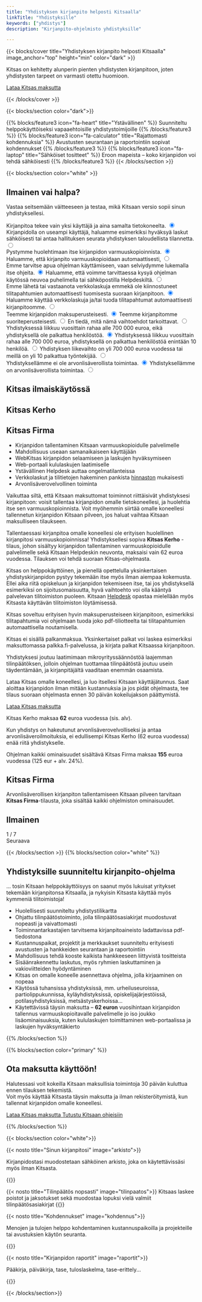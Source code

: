 ```yaml
---
title: "Yhdistyksen kirjanpito helposti Kitsaalla"
linkTitle: "Yhdistyksille"
keywords: ["yhdistys"]
description: "Kirjanpito-ohjelmisto yhdistyksille"

---
```

{{< blocks/cover title="Yhdistyksen kirjanpito helposti Kitsaalla" image_anchor="top" height="min" color="dark" >}}

<div class="mx-auto prolead">
	<p class="lead">Kitsas on kehitetty alunperin pienten yhdistysten kirjanpitoon, joten yhdistysten tarpeet on varmasti otettu huomioon.
  </p>

  <a class="btn btn-lg btn-primary mr-3 mb-4" href="lataa">
		Lataa Kitsas maksutta<i class="fab fa-windows ml-2 "></i><i class="fab fa-apple ml-2 "></i><i class="fab fa-linux ml-2 "></i>
	</a>

</div>

{{< /blocks/cover >}}

{{< blocks/section color="dark">}}


{{% blocks/feature3 icon="fa-heart" title="Ystävällinen" %}}
Suunniteltu helppokäyttöiseksi vapaaehtoisille yhdistystoimijoille
{{% /blocks/feature3 %}}
{{% blocks/feature3 icon="fa-calculator" title="Rajattomasti kohdennuksia" %}}
Avustusten seurantaan ja raportointiin sopivat kohdennukset
{{% /blocks/feature3 %}}
{{% blocks/feature3 icon="fa-laptop" title="Sähköiset tositteet" %}}
Eroon mapeista &#8211; koko kirjanpidon voi tehdä sähköisesti
{{% /blocks/feature3 %}}
{{< /blocks/section >}}

<form action="https://usebasin.com/f/ffb4c4e3de66" method="post">

{{< blocks/section color="white" >}}
<article class="pro">


<div class="yhdistystesti">
  <div class="ohje">
    <h2>Ilmainen vai halpa?</h2>
    <p>Vastaa seitsemään väitteeseen ja testaa, mikä Kitsaan versio sopii sinun yhdistyksellesi.</p>
  </div>

  <div class="sisalto">
    <div class="askel aktiivinen" id="step-0">    
      <label class="vaihtoehto">
        Kirjanpitoa tekee vain yksi käyttäjä ja aina samalta tietokoneelta.
        <input type="radio" checked="true" id="q0a" name="q0" value="a"/>
        <span class="checkmark"/>
      </label>
      <label class="vaihtoehto">
        Kirjanpidolla on useampi käyttäjä, haluamme esimerkiksi hyväksyä laskut sähköisesti tai antaa hallituksen seurata yhdistyksen taloudellista tilannetta.
        <input type="radio" id="q0b" name="q0" value="b"/>
        <span class="checkmark"/>
      </label>
    </div>
    <div class="askel" id="step-1">    
      <label class="vaihtoehto">
        Pystymme huolehtimaan itse kirjanpidon varmuuskopioinnista.
        <input type="radio" checked="true" id="q1a" name="q1" value="a"/>
        <span class="checkmark"/>
      </label>
      <label class="vaihtoehto">
        Haluamme, että kirjanpito varmuuskopioidaan automaattisesti,
        <input type="radio" id="q1b" name="q1" value="b"/>
        <span class="checkmark"/>
      </label>    
    </div>
    <div class="askel" id="step-2">    
      <label class="vaihtoehto">
        Emme tarvitse apua ohjelman käyttämiseen, vaan selviydymme lukemalla itse ohjeita.
        <input type="radio" checked="true" id="q2a" name="q2" value="a"/>
        <span class="checkmark"/>
      </label>
      <label class="vaihtoehto">
        Haluamme, että voimme tarvittaessa kysyä ohjelman käytössä neuvoa puhelimella tai sähköpostilla Helpdeskiltä.
        <input type="radio" id="q2b" name="q2" value="b"/>
        <span class="checkmark"/>
      </label>
    </div>
    <div class="askel" id="step-3">    
      <label class="vaihtoehto">
        Emme lähetä tai vastaanota verkkolaskuja emmekä ole kiinnostuneet tilitapahtumien automaattisesti tuomisesta suoraan kirjanpitoon.
        <input type="radio" checked="true" id="q3a" name="q3" value="a"/>
        <span class="checkmark"/>
      </label>
      <label class="vaihtoehto">
        Haluamme käyttää verkkolaskuja ja/tai tuoda tilitapahtumat automaattisesti kirjanpitoomme.
        <input type="radio" id="q3b" name="q3" value="b"/>
        <span class="checkmark"/>
      </label>
    </div>    
    <div class="askel" id="step-4">    
      <label class="vaihtoehto">
        Teemme kirjanpidon maksuperusteisesti.
        <input type="radio" checked="true" id="q4a" name="q4" value="a"/>
        <span class="checkmark"/>
      </label>
      <label class="vaihtoehto">
        Teemme kirjanpitomme suoriteperusteisesti.
        <input type="radio" id="q4b" name="q4" value="b"/>
        <span class="checkmark"/>
      </label>
      <label class="vaihtoehto">
        En tiedä, mitä nämä vaihtoehdot tarkoittavat.
        <input type="radio" id="q4c" name="q4" value="c"/>
        <span class="checkmark"/>
      </label>      
    </div>    
    <div class="askel" id="step-5">    
      <label class="vaihtoehto">
        Yhdistyksessä liikkuu vuosittain rahaa alle 700 000 euroa, eikä yhdistyksellä ole palkattua henkilöstöä.
        <input type="radio" checked="true" id="q5a" name="q5" value="a"/>
        <span class="checkmark"/>
      </label>
      <label class="vaihtoehto">
        Yhdistyksessä liikkuu vuosittain rahaa alle 700 000 euroa, yhdistyksellä on palkattua henkilöstöä enintään 10 henkilöä.
        <input type="radio" id="q5b" name="q5" value="b"/>
        <span class="checkmark"/>
      </label>
      <label class="vaihtoehto">
        Yhdistyksen liikevaihto on yli 700 000 euroa vuodessa tai meillä on yli 10 palkattua työntekijää.
        <input type="radio" id="q5c" name="q5" value="c"/>
        <span class="checkmark"/>
      </label>      
    </div>     
    <div class="askel" id="step-6">    
      <label class="vaihtoehto">
        Yhdistyksellämme ei ole arvonlisäverollista toimintaa.
        <input type="radio" checked="true" id="q6a" name="q6" value="a"/>
        <span class="checkmark"/>
      </label>
      <label class="vaihtoehto">
        Yhdistyksellämme on arvonlisäverollista toimintaa.
        <input type="radio" id="q6b" name="q6" value="b"/>
        <span class="checkmark"/>
      </label>
    </div>   
    <div class="askel" id="step-7">
      <h2 class="ilmainen">Kitsas ilmaiskäytössä</h2>
      <h2 class="kerho">Kitsas Kerho</h2>
      <h2 class="firma">Kitsas Firma</h2>      
      <ul class="tilausinfo">
        <li>Kirjanpidon tallentaminen Kitsaan varmuuskopioidulle palvelimelle</li>
        <li>Mahdollisuus useaan samanaikaiseen käyttäjään</li>
        <li>WebKitsas kirjanpidon selaamiseen ja laskujen hyväksymiseen</li>
        <li>Web-portaali kululaskujen laatimiselle</li>
        <li>Ystävällinen Helpdesk auttaa ongelmatilanteissa</li>
        <li>Verkkolaskut ja tilitietojen hakeminen pankista <a href="/hinnat">hinnaston</a> mukaisesti</li>
        <li class="firma">Arvonlisäverovelvollinen toiminta</li>
      </ul>      
      <p class="ilmainen">Vaikuttaa siltä, että Kitsaan maksuttomat toiminnot riittäisivät yhdistyksesi kirjanpitoon: voisit tallentaa kirjanpidon omalle tietokoneellesi, ja huolehtia itse sen varmuuskopioinnista. Voit myöhemmin siirtää omalle koneellesi tallennetun kirjanpidon Kitsaan pilveen, jos haluat vaihtaa Kitsaan maksulliseen tilaukseen. </p>
      <p class="ilmainen">Tallentaessasi kirjanpitoa omalle koneellesi ole erityisen huolellinen kirjanpitosi varmuuskopioinnissa! <span id="kerhohintainfo"> Yhdistyksellesi sopiva <b>Kitsas Kerho</b> -tilaus, johon sisältyy kirjanpidon tallentaminen varmuuskopioidulle palvelimelle sekä Kitsaan Helpdeskin neuvonta, maksaisi vain 62 euroa vuodessa. Tilauksen voi tehdä suoraan Kitsas-ohjelmasta.</span></p>
      <p id="osaaminen">Kitsas on helppokäyttöinen, ja pienellä opettelulla yksinkertaisen yhdistyskirjanpidon pystyy tekemään itse myös ilman aiempaa kokemusta. Ellei aika riitä opiskeluun ja kirjanpidon tekemiseen itse, tai jos yhdistyksellä esimerkiksi on sijoitusomaisuutta, hyvä vaihtoehto voi olla kääntyä palvelevan tilitoimiston puoleen. Kitsaan <a href="/tuki">Helpdesk</a> opastaa mielellään myös Kitsasta käyttävän tilitoimiston löytämisessä.</p>      
      <p id="maksuperuste">Kitsas soveltuu erityisen hyvin maksuperusteiseen kirjanpitoon, esimerkiksi tilitapahtumia voi ohjelmaan tuoda joko pdf-tiliotteelta tai tilitapahtumien automaattisella noutamisella.</p>
      <p id="palkkainfo">Kitsas ei sisällä palkanmaksua. Yksinkertaiset palkat voi laskea esimerkiksi maksuttomassa palkka.fi-palvelussa, ja kirjata palkat Kitsaassa kirjanpitoon.</p>
      <p id="isoinfo">Yhdistyksesi joutuu laatimimaan mikroyrityssäännöstöä laajemman tilinpäätöksen, jolloin ohjelman tuottamaa tilinpäätöstä joutuu usein täydentämään, ja kirjanpitäjältä vaaditaan enemmän osaamista.</p>            
      <p class="tilausinfo">Lataa Kitsas omalle koneellesi, ja luo itsellesi Kitsaan käyttäjätunnus. Saat aloittaa kirjanpidon ilman mitään kustannuksia ja jos pidät ohjelmasta, tee tilaus suoraan ohjelmasta ennen 30 päivän kokeilujakson päättymistä.</p>
      <a class="btn btn-lg btn-primary mr-3 mb-4" href="lataa">
        Lataa Kitsas maksutta<i class="fab fa-windows ml-2 "></i><i class="fab fa-apple ml-2 "></i><i class="fab fa-linux ml-2 "></i>
      </a>
      <p class="kerho">Kitsas Kerho maksaa <b>62</b> euroa vuodessa (sis. alv).</p>
      <p class="firma">Kun yhdistys on hakeutunut arvonlisäverovelvolliseksi ja antaa arvonlisäveroilmoituksia, ei edullisempi Kitsas Kerho (62 euroa vuodessa) enää riitä yhdistykselle.</p>
      <p class="firma">Ohjelman kaikki ominaisuudet sisältävä Kitsas Firma maksaa <b>155</b> euroa vuodessa (125 eur + alv. 24%).</p>
    </div>
    <div class="askel" id="firma">
      <h2>Kitsas Firma</h2>
      <p>Arvonlisäverollisen kirjanpiton tallentamiseen Kitsaan pilveen tarvitaan <b>Kitsas Firma</b>-tilausta, joka sisältää kaikki ohjelmiston ominaisuudet.</p>
    </div>    
    <div class="askel" id="ilmainen">
      <h2>Ilmainen</h2>
    </div>     
   </div>
   <div class="navigaatio" id="testinavigaatio">
    <div class="askellus">
      <span id="navigaatioaskel">1</span> / 7
    </div>
    <div class="button">
      <a class="btn btn-lg btn-primary" onClick="seuraava()" id="seuraavanappi">
        Seuraava
      </a>
    </div>
  </div>

</div>

</article>

{{< /blocks/section >}}
{{% blocks/section color="white" %}}

<article class="pro">
<h2>Yhdistyksille suunniteltu kirjanpito-ohjelma</h2>
<p class="violetti">... tosin Kitsaan helppokäyttöisyys on saanut myös lukuisat yritykset tekemään kirjanpitonsa Kitsaalla, ja nykyisin Kitsasta käyttää myös kymmeniä tilitoimistoja!</p>

- Huolellisesti suunniteltu yhdistystilikartta
- Ohjattu tilinpäätöstoiminto, jolla tilinpäätösasiakirjat muodostuvat nopeasti ja vaivattomasti
- Toiminnantarkastajien tarvitsema kirjanpitoaineisto ladattavissa pdf-tiedostona
- Kustannuspaikat, projektit ja merkkaukset suunniteltu erityisesti avustusten ja hankkeiden seurantaan ja raportointiin
- Mahdollisuus tehdä kooste kaikista hankkeeseen liittyvistä tositteista
- Sisäänrakennettu laskutus, myös ryhmien laskuttaminen ja vakioviitteiden hyödyntäminen
- Kitsas on omalle koneelle asennettava ohjelma, jolla kirjaaminen on nopeaa
- Käytössä tuhansissa yhdistyksissä, mm. urheiluseuroissa, partiolippukunnissa, kyläyhdistyksissä, opiskelijajärjestöissä, potilasyhdistyksissä, metsästyskerhoissa...
- Käytettävissä täysin maksutta &#8211; <span class="violetti"><b>62 euron</b></span>  vuosihintaan kirjanpidon tallennus varmuuskopioitavalle palvelimelle jo iso joukko lisäominaisuuksia, kuten
kululaskujen toimittaminen web-portaalissa ja laskujen hyväksyntäkierto
</article>
{{% /blocks/section %}}

{{% blocks/section color="primary" %}}
<div class="row nostot">
<h2 class="nosto">Ota maksutta käyttöön!</h2>
<p>Halutessasi voit kokeilla Kitsaan maksullisia toimintoja 30 päivän kuluttua ennen tilauksen tekemistä.<br/>
Voit myös käyttää Kitsasta täysin maksutta ja ilman rekisteröitymistä, kun tallennat kirjanpidon omalle koneellesi.</p>
</div>
<div class="col nostot">
<a class="btn btn-lg btn-primary mr-3 mb-4" href="lataa">
	Lataa Kitsas maksutta<i class="fab fa-windows ml-2 "></i><i class="fab fa-apple ml-2 "></i><i class="fab fa-linux ml-2 "></i>
</a>
<a class="btn btn-lg btn-primary mr-3 mb-4" href="docs">
	Tutustu Kitsaan ohjeisiin<i class="fa fa-book ml-2 "></i>
</a>
</div>

{{% /blocks/section %}}


{{< blocks/section color="white">}}

<div class="row">


{{< nosto title="Sinun kirjanpitosi" image="arkisto">}}
<p>Kirjanpidostasi muodostetaan sähköinen arkisto, joka on käytettävissäsi myös ilman Kitsasta. </p>
{{</nosto>}}

{{< nosto title="Tilinpäätös nopsasti" image="tilinpaatos">}}
Kitsaas laskee poistot ja jaksotukset sekä muodostaa lopuksi vielä valmiit tilinpäätösasiakirjat
{{</nosto>}}

{{< nosto title="Kohdennukset" image="kohdennus">}}
<p>Menojen ja tulojen helppo kohdentaminen kustannuspaikoilla ja projekteille tai avustuksien käytön seuranta.</p>
{{</nosto>}}

{{< nosto title="Kirjanpidon raportit" image="raportit">}}
<p>Pääkirja, päiväkirja, tase, tuloslaskelma, tase-erittely...</p>
{{</nosto>}}


</div>


{{< /blocks/section>}}

<script src="/js/yhdistys.js" defer></script>
